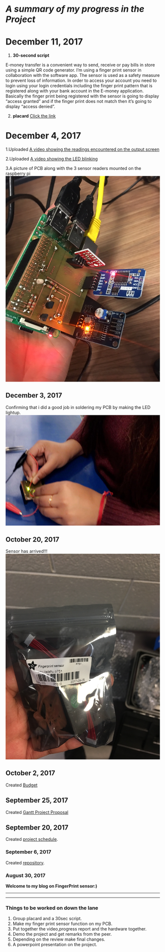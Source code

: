 # ***A summary of my progress in the Project***

# December 11, 2017
1. **30-second script**

E-money transfer is a convenient way to send, receive or pay bills in store using a simple QR code generator. I’m using a finger print sensor in collaboration with the software app. The sensor is used as a safety measure to prevent loss of information. In order to access your account you need to login using your login credentials including the finger print pattern that is registered along with your bank account in the E-money application. Basically the finger print being registered with the sensor is going to display “access granted” and if the finger print does not match then it’s going to display “access denied”.

2. **placard**
[Click the link](https://github.com/RamyaRadhakrishnakumar/FingerPrintReader/blob/master/placard.pub)

# December 4, 2017
1.Uploaded [A video showing the readings encountered on the output screen](https://github.com/RamyaRadhakrishnakumar/FingerPrintReader/blob/master/IMG_5352.MOV)

2.Uploaded [A video showing the LED blinking](https://github.com/RamyaRadhakrishnakumar/FingerPrintReader/blob/master/IMG_5349.MOV)

3.A picture of PCB along with the 3 sensor readers mounted on the raspberry pi 
![Image alt](https://github.com/RamyaRadhakrishnakumar/FingerPrintReader/blob/master/IMG_5351.JPG?raw=yes)

## December 3, 2017
Confirming that i did a good job in soldering my PCB by making the LED lightup.
![Image alt1](https://github.com/RamyaRadhakrishnakumar/FingerPrintReader/blob/master/IMG_5380.jpg?raw=yes)

## October 20, 2017
Sensor has arrived!!!
![Image alt2](https://github.com/RamyaRadhakrishnakumar/FingerPrintReader/blob/master/IMG_5410.JPG?raw=yes)

## October 2, 2017
Created [Budget](https://github.com/RamyaRadhakrishnakumar/FingerPrintReader/blob/master/hardwarebudget.xlsx)

## September 25, 2017
Created [Gantt Project Proposal](https://github.com/RamyaRadhakrishnakumar/FingerPrintReader/blob/master/RamyaRadhakrishnakumar.mpp)

## September 20, 2017
Created [project schedule](https://github.com/six0four/StudentSenseHat/blob/master/documentation/Week3RubricforProjectSchedule.xml). 

### September 6, 2017
Created [repository](https://github.com/RamyaRadhakrishnakumar/FingerPrintReader.git). 

### August 30, 2017
**Welcome to my blog on FingerPrint sensor:)**
***
***
### Things to be worked on down the lane
1. Group placard and a 30sec script.
2. Make my finger print sensor function on my PCB.
3. Put together the video,progress report and the hardware together.
4. Demo the project and get remarks from the peer.
5. Depending on the review make final changes.
6. A powerpoint presentation on the project.




